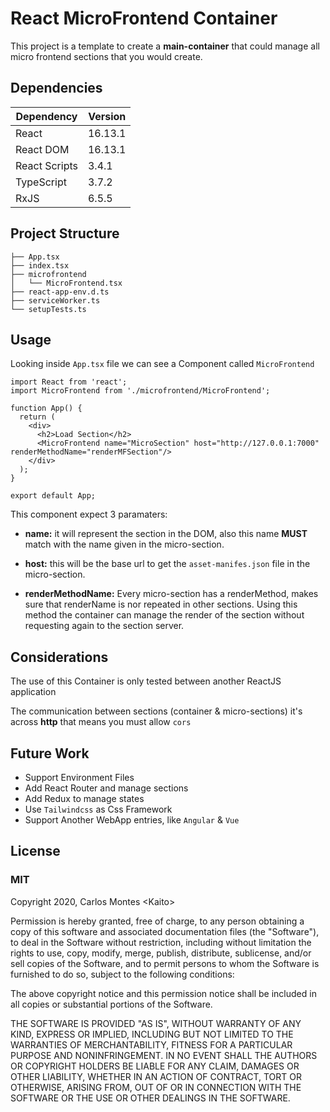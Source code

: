 # React MicroFrontend Container

This project is a template to create a **main-container** that could manage all micro frontend sections
that you would create.

## Dependencies

| Dependency    | Version   |
|---------------|-----------|
| React         | 16\.13\.1 |
| React DOM     | 16\.13\.1 |
| React Scripts | 3\.4\.1   |
| TypeScript    | 3\.7\.2   |
| RxJS          | 6\.5\.5   |


## Project Structure

````
├── App.tsx
├── index.tsx
├── microfrontend
│   └── MicroFrontend.tsx
├── react-app-env.d.ts
├── serviceWorker.ts
└── setupTests.ts
````

## Usage

Looking inside <code>App.tsx</code> file we can see a Component called <code>MicroFrontend</code>

```tsx
import React from 'react';
import MicroFrontend from './microfrontend/MicroFrontend';

function App() {
  return (
    <div>
      <h2>Load Section</h2>
      <MicroFrontend name="MicroSection" host="http://127.0.0.1:7000" renderMethodName="renderMFSection"/>
    </div>
  );
}

export default App;
```

This component expect 3 paramaters:

* **name:** it will represent the section in the DOM, also this name **MUST** match with the name given in the micro-section.

* **host:** this will be the base url to get the <code>asset-manifes.json</code> file in the micro-section.

* **renderMethodName:** Every micro-section has a renderMethod, makes sure that renderName is nor repeated in other sections. Using this method the container can manage the render of the section without requesting again to the section server.


## Considerations

The use of this Container is only tested between another ReactJS application

The communication between sections (container & micro-sections) it's across **http** that means you must allow <code>cors</code>

## Future Work

* Support Environment Files
* Add React Router and manage sections
* Add Redux to manage states
* Use <code>Tailwindcss</code> as Css Framework
* Support Another WebApp entries, like <code>Angular</code> & <code>Vue</code>

## License 

### MIT

Copyright 2020, Carlos Montes \<Kaito>

Permission is hereby granted, free of charge, to any person obtaining a copy of this software and associated documentation files (the "Software"), to deal in the Software without restriction, including without limitation the rights to use, copy, modify, merge, publish, distribute, sublicense, and/or sell copies of the Software, and to permit persons to whom the Software is furnished to do so, subject to the following conditions:

The above copyright notice and this permission notice shall be included in all copies or substantial portions of the Software.

THE SOFTWARE IS PROVIDED "AS IS", WITHOUT WARRANTY OF ANY KIND, EXPRESS OR IMPLIED, INCLUDING BUT NOT LIMITED TO THE WARRANTIES OF MERCHANTABILITY, FITNESS FOR A PARTICULAR PURPOSE AND NONINFRINGEMENT. IN NO EVENT SHALL THE AUTHORS OR COPYRIGHT HOLDERS BE LIABLE FOR ANY CLAIM, DAMAGES OR OTHER LIABILITY, WHETHER IN AN ACTION OF CONTRACT, TORT OR OTHERWISE, ARISING FROM, OUT OF OR IN CONNECTION WITH THE SOFTWARE OR THE USE OR OTHER DEALINGS IN THE SOFTWARE.